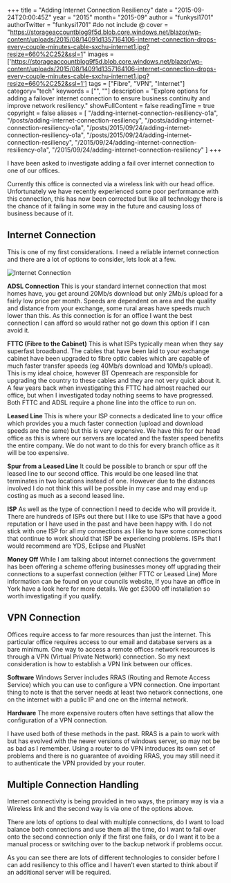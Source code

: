 +++
title = "Adding Internet Connection Resiliency"
date = "2015-09-24T20:00:45Z"
year = "2015"
month= "2015-09"
author = "funkysi1701"
authorTwitter = "funkysi1701" #do not include @
cover = "https://storageaccountblog9f5d.blob.core.windows.net/blazor/wp-content/uploads/2015/08/14091d1357164106-internet-connection-drops-every-couple-minutes-cable-sxchu-internet1.jpg?resize=660%2C252&ssl=1"
images =['https://storageaccountblog9f5d.blob.core.windows.net/blazor/wp-content/uploads/2015/08/14091d1357164106-internet-connection-drops-every-couple-minutes-cable-sxchu-internet1.jpg?resize=660%2C252&ssl=1']
tags = ["Fibre", "VPN", "Internet"]
category="tech"
keywords = ["", ""]
description = "Explore options for adding a failover internet connection to ensure business continuity and improve network resiliency."
showFullContent = false
readingTime = true
copyright = false
aliases = [
    "/adding-internet-connection-resiliency-o1a",
    "/posts/adding-internet-connection-resiliency",
    "/posts/adding-internet-connection-resiliency-o1a",
    "/posts/2015/09/24/adding-internet-connection-resiliency-o1a",
    "/posts/2015/09/24/adding-internet-connection-resiliency",
    "/2015/09/24/adding-internet-connection-resiliency-o1a",
    "/2015/09/24/adding-internet-connection-resiliency"
]
+++

I have been asked to investigate adding a fail over internet connection to one of our offices.

Currently this office is connected via a wireless link with our head office. Unfortunately we have recently experienced some poor performance with this connection, this has now been corrected but like all technology there is the chance of it failing in some way in the future and causing loss of business because of it.

## Internet Connection

This is one of my first considerations. I need a reliable internet connection and there are a lot of options to consider, lets look at a few.

![Internet Connection](https://storageaccountblog9f5d.blob.core.windows.net/blazor/wp-content/uploads/2015/08/14091d1357164106-internet-connection-drops-every-couple-minutes-cable-sxchu-internet1.jpg?resize=660%2C252&ssl=1)

**ADSL Connection** This is your standard internet connection that most homes have, you get around 20Mb/s download but only 2Mb/s upload for a fairly low price per month. Speeds are dependent on area and the quality and distance from your exchange, some rural areas have speeds much lower than this. As this connection is for an office I want the best connection I can afford so would rather not go down this option if I can avoid it.

**FTTC (Fibre to the Cabinet)** This is what ISPs typically mean when they say superfast broadband. The cables that have been laid to your exchange cabinet have been upgraded to fibre optic cables which are capable of much faster transfer speeds (eg 40Mb/s download and 10Mb/s upload). This is my ideal choice, however BT Openreach are responsible for upgrading the country to these cables and they are not very quick about it. A few years back when investigating this FTTC had almost reached our office, but when I investigated today nothing seems to have progressed. Both FTTC and ADSL require a phone line into the office to run on.

**Leased Line** This is where your ISP connects a dedicated line to your office which provides you a much faster connection (upload and download speeds are the same) but this is very expensive. We have this for our head office as this is where our servers are located and the faster speed benefits the entire company. We do not want to do this for every branch office as it will be too expensive.

**Spur from a Leased Line** It could be possible to branch or spur off the leased line to our second office. This would be one leased line that terminates in two locations instead of one. However due to the distances involved I do not think this will be possible in my case and may end up costing as much as a second leased line.

**ISP** As well as the type of connection I need to decide who will provide it. There are hundreds of ISPs out there but I like to use ISPs that have a good reputation or I have used in the past and have been happy with. I do not stick with one ISP for all my connections as I like to have some connections that continue to work should that ISP be experiencing problems. ISPs that I would recommend are YDS, Eclipse and PlusNet

**Money Off** While I am talking about internet connections the government has been offering a scheme offering businesses money off upgrading their connections to a superfast connection (either FTTC or Leased Line) More information can be found on your councils website, If you have an office in York have a look here for more details. We got £3000 off installation so worth investigating if you qualify.

## VPN Connection
Offices require access to far more resources than just the internet. This particular office requires access to our email and database servers as a bare minimum. One way to access a remote offices network resources is through a VPN (Virtual Private Network) connection. So my next consideration is how to establish a VPN link between our offices.

**Software** Windows Server includes RRAS (Routing and Remote Access Service) which you can use to configure a VPN connection. One important thing to note is that the server needs at least two network connections, one on the internet with a public IP and one on the internal network.

**Hardware** The more expensive routers often have settings that allow the configuration of a VPN connection.

I have used both of these methods in the past. RRAS is a pain to work with but has evolved with the newer versions of windows server, so may not be as bad as I remember. Using a router to do VPN introduces its own set of problems and there is no guarantee of avoiding RRAS, you may still need it to authenticate the VPN provided by your router.

## Multiple Connection Handling
Internet connectivity is being provided in two ways, the primary way is via a Wireless link and the second way is via one of the options above.

There are lots of options to deal with multiple connections, do I want to load balance both connections and use them all the time, do I want to fail over onto the second connection only if the first one fails, or do I want it to be a manual process or switching over to the backup network if problems occur.

As you can see there are lots of different technologies to consider before I can add resiliency to this office and I haven’t even started to think about if an additional server will be required.